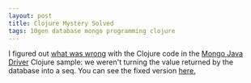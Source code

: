 ```yaml
---
layout: post
title: Clojure Mystery Solved
tags: 10gen database mongo programming clojure
---
```


I figured out [what was wrong](file:../../2008/12/clojure.html) with the
Clojure code in the
[Mongo Java Driver](https://github.com/geir/mongo-java-driver/tree/master)
Clojure sample: we weren't turning the value returned by the database into a
seq. You can see the fixed version
[here.](https://github.com/geir/mongo-java-driver/tree/master/src/examples/clojure/mongo.clj)
